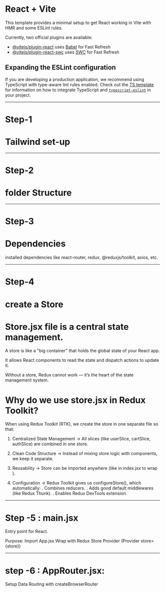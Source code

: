 # React + Vite

This template provides a minimal setup to get React working in Vite with HMR and some ESLint rules.

Currently, two official plugins are available:

- [@vitejs/plugin-react](https://github.com/vitejs/vite-plugin-react/blob/main/packages/plugin-react) uses [Babel](https://babeljs.io/) for Fast Refresh
- [@vitejs/plugin-react-swc](https://github.com/vitejs/vite-plugin-react/blob/main/packages/plugin-react-swc) uses [SWC](https://swc.rs/) for Fast Refresh

## Expanding the ESLint configuration

If you are developing a production application, we recommend using TypeScript with type-aware lint rules enabled. Check out the [TS template](https://github.com/vitejs/vite/tree/main/packages/create-vite/template-react-ts) for information on how to integrate TypeScript and [`typescript-eslint`](https://typescript-eslint.io) in your project.


--------------------------------------------------------------------------------------------------------
# Step-1
# Tailwind set-up


--------------------------------------------------------------------------------------------------------

# Step-2
# folder Structure


--------------------------------------------------------------------------------------------------------

# Step-3
# Dependencies
installed dependencies like react-router, redux, @reduxjs/toolkit, axios, etc.

--------------------------------------------------------------------------------------------------------

# Step-4

# create a Store
# Store.jsx file is a central state management.
A store is like a "big container" that holds the global state of your React app.

It allows React components to read the state and dispatch actions to update it.

Without a store, Redux cannot work — it’s the heart of the state management system.

# Why do we use store.jsx in Redux Toolkit?
When using Redux Toolkit (RTK), we create the store in one separate file so that:

1. Centralized State Management → All slices (like userSlice, cartSlice, authSlice) are combined in one store.

2. Clean Code Structure → Instead of mixing store logic with components, we keep it separate.

3. Reusability → Store can be imported anywhere (like in index.jsx to wrap <Provider>).

4. Configuration → Redux Toolkit gives us configureStore(), which automatically:
    . Combines reducers.
    . Adds good default middlewares (like Redux Thunk).
    . Enables Redux DevTools extension.

--------------------------------------------------------------------------------------------------------

# Step -5 : main.jsx

Entry point for React.

Purpose:
Import App.jsx
Wrap with Redux Store Provider (Provider store={store})

--------------------------------------------------------------------------------------------------------

# step -6 : AppRouter.jsx:
Setup Data Routing with createBrowserRouter


